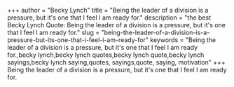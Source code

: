 +++
author = "Becky Lynch"
title = "Being the leader of a division is a pressure, but it's one that I feel I am ready for."
description = "the best Becky Lynch Quote: Being the leader of a division is a pressure, but it's one that I feel I am ready for."
slug = "being-the-leader-of-a-division-is-a-pressure-but-its-one-that-i-feel-i-am-ready-for"
keywords = "Being the leader of a division is a pressure, but it's one that I feel I am ready for.,becky lynch,becky lynch quotes,becky lynch quote,becky lynch sayings,becky lynch saying,quotes, sayings,quote, saying, motivation"
+++
Being the leader of a division is a pressure, but it's one that I feel I am ready for.
